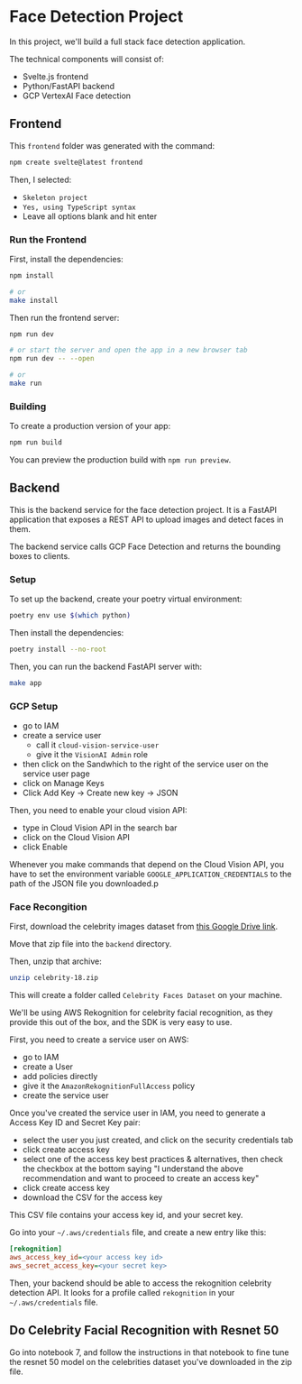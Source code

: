 # Face Detection Project

In this project, we'll build a full stack face detection application.

The technical components will consist of:

* Svelte.js frontend
* Python/FastAPI backend
* GCP VertexAI Face detection

## Frontend

This `frontend` folder was generated with the command:

```bash
npm create svelte@latest frontend
```

Then, I selected:

* `Skeleton project`
* `Yes, using TypeScript syntax`
* Leave all options blank and hit enter

### Run the Frontend

First, install the dependencies:

```bash
npm install

# or
make install
```

Then run the frontend server:

```bash
npm run dev

# or start the server and open the app in a new browser tab
npm run dev -- --open

# or 
make run
```

### Building

To create a production version of your app:

```bash
npm run build
```

You can preview the production build with `npm run preview`.

## Backend

This is the backend service for the face detection project. It is a FastAPI application that exposes a REST API to upload images and detect faces in them.

The backend service calls GCP Face Detection and returns the bounding boxes to clients.

### Setup

To set up the backend, create your poetry virtual environment:

```bash
poetry env use $(which python)
```

Then install the dependencies:

```bash
poetry install --no-root
```

Then, you can run the backend FastAPI server with:

```bash
make app
```

### GCP Setup

* go to IAM
* create a service user
  * call it `cloud-vision-service-user`
  * give it the `VisionAI Admin` role
* then click on the Sandwhich to the right of the service user on the service user page
* click on Manage Keys
* Click Add Key -> Create new key -> JSON

Then, you need to enable your cloud vision API:

* type in Cloud Vision API in the search bar
* click on the Cloud Vision API
* click Enable

Whenever you make commands that depend on the Cloud Vision API, you have to set the environment variable `GOOGLE_APPLICATION_CREDENTIALS` to the path of the JSON file you downloaded.p

### Face Recongition

First, download the celebrity images dataset from [this Google Drive link](https://drive.google.com/file/d/15SK4cTePa20TYOZmx8qNqXI-v4GIozIq/view?usp=drive_link).

Move that zip file into the `backend` directory.

Then, unzip that archive:

```bash
unzip celebrity-18.zip
```

This will create a folder called `Celebrity Faces Dataset` on your machine.


We'll be using AWS Rekognition for celebrity facial recognition, as they provide this out of the box, and the SDK is very easy to use.

First, you need to create a service user on AWS:

* go to IAM
* create a User
* add policies directly
* give it the `AmazonRekognitionFullAccess` policy
* create the service user

Once you've created the service user in IAM, you need to generate a Access Key ID and Secret Key pair:

* select the user you just created, and click on the security credentials tab
* click create access key
* select one of the access key best practices & alternatives, then check the checkbox at the bottom saying "I understand the above recommendation and want to proceed to create an access key"
* click create access key
* download the CSV for the access key

This CSV file contains your access key id, and your secret key.

Go into your `~/.aws/credentials` file, and create a new entry like this:

```ini
[rekognition]
aws_access_key_id=<your access key id>
aws_secret_access_key=<your secret key>
```

Then, your backend should be able to access the rekognition celebrity detection API.
It looks for a profile called `rekognition` in your `~/.aws/credentials` file.

## Do Celebrity Facial Recognition with Resnet 50

Go into notebook 7, and follow the instructions in that notebook to fine tune the resnet 50 model on the celebrities dataset you've downloaded in the zip file.
